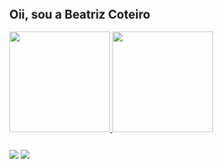 ## Oii, sou a Beatriz Coteiro 

<div>
  <a href="https://github.com/biacoteiro">
    <img height="180em" src="https://github-readme-stats.vercel.app/api?username=biacoteiro&show_icons=true&theme=radical&include_all_commits=true&count_private=true"/>
    <img height="180em" src="https://github-readme-stats.vercel.app/api/top-langs/?username=biacoteiro&layout=compact&langs_count=16&theme=radical"/> 
</div>
    
##

<div> 
  <a href="https://instagram.com/biacoteiro" target="_blank"><img src="https://img.shields.io/badge/-Instagram-%23E4405F?style=for-the-badge&logo=instagram&logoColor=white" target="_blank"></a>
 <a href="https://X.com/biacoteiro" target="_blank"><img src="https://img.shields.io/badge/Twitter-1DA1F2?style=for-the-badge&logo=twitter&logoColor=white" target="_blank"></a>
  
</div>

